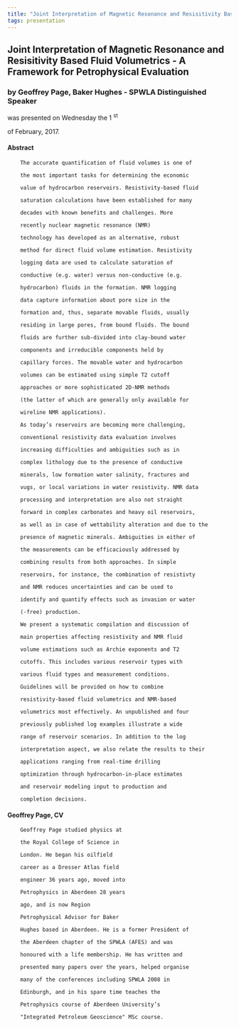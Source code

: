 ```yaml
---
title: "Joint Interpretation of Magnetic Resonance and Resisitivity Based Fluid Volumetrics - A Framework for Petrophysical Evaluation"
tags: presentation 
---
```



		
<h2>
Joint Interpretation of Magnetic Resonance and Resisitivity Based Fluid Volumetrics - A Framework for Petrophysical Evaluation
</h2>

 



		
<h3>
by Geoffrey Page, Baker Hughes - SPWLA Distinguished Speaker
</h3>

 



 
<p>
was presented on Wednesday the 1
<sup>
st
</sup>

 of February, 2017.
</p>

	



<h4>
Abstract
</h4>



                  
<p>


        The accurate quantification of fluid volumes is one of

        the most important tasks for determining the economic

        value of hydrocarbon reservoirs. Resistivity-based fluid

        saturation calculations have been established for many

        decades with known benefits and challenges. More

        recently nuclear magnetic resonance (NMR)

        technology has developed as an alternative, robust

        method for direct fluid volume estimation. Resistivity

        logging data are used to calculate saturation of

        conductive (e.g. water) versus non-conductive (e.g.

        hydrocarbon) fluids in the formation. NMR logging

        data capture information about pore size in the

        formation and, thus, separate movable fluids, usually

        residing in large pores, from bound fluids. The bound

        fluids are further sub-divided into clay-bound water

        components and irreducible components held by

        capillary forces. The movable water and hydrocarbon

        volumes can be estimated using simple T2 cutoff

        approaches or more sophisticated 2D-NMR methods

        (the latter of which are generally only available for

        wireline NMR applications).

      
</p>



      
<p>


        As today’s reservoirs are becoming more challenging,

        conventional resistivity data evaluation involves

        increasing difficulties and ambiguities such as in

        complex lithology due to the presence of conductive

        minerals, low formation water salinity, fractures and

        vugs, or local variations in water resistivity. NMR data

        processing and interpretation are also not straight

        forward in complex carbonates and heavy oil reservoirs,

        as well as in case of wettability alteration and due to the

        presence of magnetic minerals. Ambiguities in either of

        the measurements can be efficaciously addressed by

        combining results from both approaches. In simple

        reservoirs, for instance, the combination of resistivty

        and NMR reduces uncertainties and can be used to

        identify and quantify effects such as invasion or water

        (-free) production.

      
</p>



      
<p>


        We present a systematic compilation and discussion of

        main properties affecting resistivity and NMR fluid

        volume estimations such as Archie exponents and T2

        cutoffs. This includes various reservoir types with

        various fluid types and measurement conditions.

        Guidelines will be provided on how to combine

        resistivity-based fluid volumetrics and NMR-based

        volumetrics most effectively. An unpublished and four

        previously published log examples illustrate a wide

        range of reservoir scenarios. In addition to the log

        interpretation aspect, we also relate the results to their

        applications ranging from real-time drilling

        optimization through hydrocarbon-in-place estimates

        and reservoir modeling input to production and

        completion decisions.

      
</p>









<h4>
Geoffrey Page, CV
</h4>



          
<p>


        Geoffrey Page studied physics at

        the Royal College of Science in

        London. He began his oilfield

        career as a Dresser Atlas field

        engineer 36 years ago, moved into

        Petrophysics in Aberdeen 28 years

        ago, and is now Region

        Petrophysical Advisor for Baker

        Hughes based in Aberdeen. He is a former President of

        the Aberdeen chapter of the SPWLA (AFES) and was

        honoured with a life membership. He has written and

        presented many papers over the years, helped organise

        many of the conferences including SPWLA 2008 in

        Edinburgh, and in his spare time teaches the

        Petrophysics course of Aberdeen University’s

        "Integrated Petroleum Geoscience" MSc course.
</p>



   

